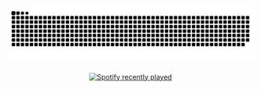 <img src="https://raw.githubusercontent.com/ZT626/ZT626/output/snake.svg" alt="Snake animation" />

###

<div align="center">
  <a href="https://open.spotify.com/user/ZT626">
    <img src="https://spotify-recently-played-readme.vercel.app/api?user=ZT626&count=5&unique=false" alt="Spotify recently played"  />
  </a>
</div>
